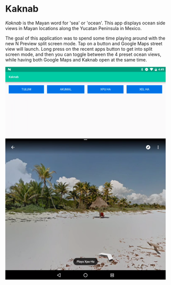 Kaknab
======
*Kaknab* is the Mayan word for 'sea' or 'ocean'. This app displays
ocean side views in Mayan locations along the Yucatan Peninsula in 
Mexico.

The goal of this application was to spend some time playing around
with the new N Preview split screen mode. Tap on a button and Google
Maps street view will launch. Long press on the recent apps button to get
into split screen mode, and then you can toggle between the 4 preset
ocean views, while having both Google Maps and Kaknab open at the same
time.

![Screenshot of Kaknab Application in split screen](./playa-xpu-ha.png)